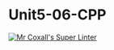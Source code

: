 # Unit5-06-CPP
[![Mr Coxall's Super Linter](https://github.com/ICS3U-C-Programming-SantiagoH/Unit5-06-CPP/workflows/Mr%20Coxall's%20Super%20Linter/badge.svg)](https://github.com/ICS3U-C-Programming-SantiagoH/Unit5-06-CPP/actions/)
